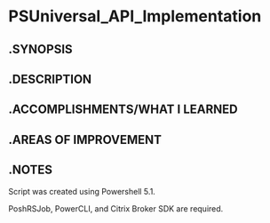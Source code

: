 # PSUniversal_API_Implementation

## .SYNOPSIS

## .DESCRIPTION

## .ACCOMPLISHMENTS/WHAT I LEARNED

## .AREAS OF IMPROVEMENT

## .NOTES
Script was created using Powershell 5.1. 

PoshRSJob, PowerCLI, and Citrix Broker SDK are required.






